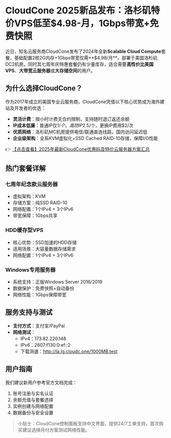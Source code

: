# CloudCone 2025新品发布：洛杉矶特价VPS低至$4.98-月，1Gbps带宽+免费快照

近日，知名云服务商CloudCone发布了2024年全新**Scalable Cloud Compute**套餐，基础配置2核2G内存+1Gbps带宽仅需**$4.98/月**，部署于美国洛杉矶DC2机房。同时其七周年庆特惠套餐仍有少量库存，适合需要**高性价比美国VPS**、**大带宽云服务器**或**大存储空间**的用户。

## 为什么选择CloudCone？

作为2017年成立的美国专业云服务商，CloudCone凭借以下核心优势成为海外建站及开发者的优选：

- **灵活计费**：按小时计费无合约限制，支持随时退订返还余额
- **IP成本低廉**：普通IP仅$1/个，高防IP$2.5/个，更换IP费用$2/次
- **优质网络**：洛杉矶MC机房提供电信/联通直连线路，国内访问延迟低
- **企业级架构**：全系KVM虚拟化+SSD Cached RAID-10存储，保障I/O性能

👉 [【点击查看】2025年最新CloudCone优惠码及特价云服务器方案汇总](https://bit.ly/Cloudcone)

## 热门套餐详解

### 七周年纪念款云服务器
- 虚拟架构：KVM
- 存储方案：纯SSD RAID-10
- 网络配置：1个IPv4 + 3个IPv6
- 带宽保障：1Gbps共享

### HDD缓存型VPS
- 核心优势：SSD加速的HDD存储
- 适用场景：大容量数据存储需求
- 网络配置：1个IPv4 + 3个IPv6

### Windows专用服务器
- 系统支持：正版Windows Server 2016/2019
- 数据保护：免费快照+自动备份
- 网络性能：1Gbps保障带宽

## 服务支持与测试
- **支付方式**：支付宝/PayPal
- **网络测试**：
  - IPv4：173.82.220.148
  - IPv6：2607:f130:0:ef::2
  - 下载测速：http://la.lg.cloudc.one/1000MB.test

## 用户指南
我们建议新用户参考官方文档完成：
1. 账号注册与实名认证
2. 余额充值与套餐选择
3. 实例创建与网络配置
4. 数据备份与安全设置

> 小贴士：CloudCone控制面板支持中文界面，提供24/7工单支持，首次购买建议选择月付方案测试网络性能。